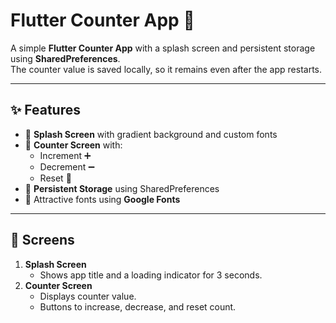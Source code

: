 # Flutter Counter App 💖

A simple **Flutter Counter App** with a splash screen and persistent storage using **SharedPreferences**.  
The counter value is saved locally, so it remains even after the app restarts.

---

## ✨ Features
- 🌸 **Splash Screen** with gradient background and custom fonts
- 🔢 **Counter Screen** with:
    - Increment ➕
    - Decrement ➖
    - Reset 🔄
- 💾 **Persistent Storage** using SharedPreferences
- 🎨 Attractive fonts using **Google Fonts**

---

## 📱 Screens
1. **Splash Screen**
    - Shows app title and a loading indicator for 3 seconds.
2. **Counter Screen**
    - Displays counter value.
    - Buttons to increase, decrease, and reset count.




